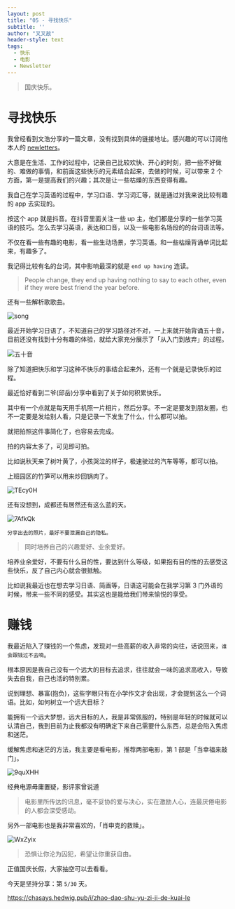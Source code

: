 ```yaml
---
layout: post
title: "05 - 寻找快乐"
subtitle: ''
author: "叉叉敌"
header-style: text
tags:
  - 快乐
  - 电影
  - Newsletter
---
```


> 国庆快乐。

# 寻找快乐


我曾经看到文浩分享的一篇文章，没有找到具体的链接地址。感兴趣的可以订阅他本人的 [newletters](https://via.hedwig.pub/)。

大意是在生活、工作的过程中，记录自己比较欢快、开心的时刻，把一些不好做的、难做的事情，和前面这些快乐的元素结合起来，去做的时候，可以带来 2 个方面，第一是提高我们的兴趣；其次是让一些枯燥的东西变得有趣。


我自己在学习英语的过程中，学习口语、学习词汇等，就是通过对我来说比较有趣的 app 去实现的。

按这个 app 就是抖音。在抖音里面关注一些 up 主，他们都是分享的一些学习英语的技巧。怎么去学习英语，表达和口音，以及一些电影名场段的的台词语法等。

不仅在看一些有趣的电影，看一些生动场景，学习英语。和一些枯燥背诵单词比起来，有趣多了。

我记得比较有名的台词，其中影响最深的就是 `end up having` 连读。
> People change, they end up having nothing to say to each other, even if they were best friend the year before.

还有一些解析歌歌曲。

![song](https://gitee.com/chasays/mdPic/raw/master/uPic/oNBNsg.png)


最近开始学习日语了，不知道自己的学习路径对不对，一上来就开始背诵五十音，目前还没有找到十分有趣的体验，就给大家充分展示了「从入门到放弃」的过程。


![五十音](https://gitee.com/chasays/mdPic/raw/master/uPic/hJannY.png)


除了知道把快乐和学习这种不快乐的事结合起来外，还有一个就是记录快乐的过程。


最近恰好看到二爷(邱岳)分享中看到了关于如何积累快乐。


其中有一个点就是每天用手机照一片相片，然后分享。不一定是要发到朋友圈，也不一定要是发给别人看，只是记录一下发生了什么，什么都可以拍。

就把拍照这件事简化了，也容易去完成。


拍的内容太多了，可见即可拍。

比如说秋天来了树叶黄了，小孩哭泣的样子，极速驶过的汽车等等，都可以拍。

上班园区的竹笋可以用来炒回锅肉了。

![TEcy0H](https://gitee.com/chasays/mdPic/raw/master/uPic/TEcy0H.jpg)


还有没想到，成都还有居然还有这么蓝的天。

![7AfkQk](https://gitee.com/chasays/mdPic/raw/master/uPic/7AfkQk.jpg)

`分享出去的照片，最好不要泄漏自己的隐私。`


> 同时培养自己的兴趣爱好、业余爱好。

培养业余爱好，不要有什么目的性，要达到什么等级，如果抱有目的性的去感受这些快乐，反了自己内心就会很抵触。

比如说我最近也在想去学习日语、简画等，日语这可能会在我学习第 3 门外语的时候，带来一些不同的感受。其实这也是能给我们带来愉悦的享受。

# 赚钱

我最近陷入了赚钱的一个焦虑，发现对一些高薪的收入非常的向往，话说回来，`谁会跟钱过不去喃`。



根本原因是我自己没有一个远大的目标去追求，往往就会一味的追求高收入，导致失去自我，自己也活的特别累。


说到理想、暴富(抱负)，这些字眼只有在小学作文才会出现，才会提到这么一个词语。比如，如何树立一个远大目标？

能拥有一个远大梦想，远大目标的人，我是非常佩服的，特别是年轻的时候就可以认清自己，我到目前为止我都没有明确定下来自己需要什么东西，总是会陷入焦虑和迷茫。


缓解焦虑和迷茫的方法，我主要是看电影，推荐两部电影，第 1 部是「当幸福来敲门」。

![9quXHH](https://gitee.com/chasays/mdPic/raw/master/uPic/9quXHH.jpg)

经典电源毋庸置疑，影评家曾说道
>电影里所传达的讯息，毫不妥协的爱与决心，实在激励人心，连最厌倦电影的人都会深受感动。


另外一部电影也是我非常喜欢的，「肖申克的救赎」。

![WxZyix](https://gitee.com/chasays/mdPic/raw/master/uPic/WxZyix.jpg)

>恐惧让你沦为囚犯，希望让你重获自由。


正值国庆长假，大家抽空可以去看看。


今天是坚持分享：第 `5/30` 天。

https://chasays.hedwig.pub/i/zhao-dao-shu-yu-zi-ji-de-kuai-le